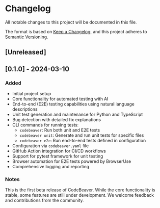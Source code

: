 # Changelog

All notable changes to this project will be documented in this file.

The format is based on [Keep a Changelog](https://keepachangelog.com/en/1.0.0/),
and this project adheres to [Semantic Versioning](https://semver.org/spec/v2.0.0.html).

## [Unreleased]

## [0.1.0] - 2024-03-10

### Added

- Initial project setup
- Core functionality for automated testing with AI
- End-to-end (E2E) testing capabilities using natural language descriptions
- Unit test generation and maintenance for Python and TypeScript
- Bug detection with detailed fix explanations
- CLI commands for running tests:
  - `codebeaver`: Run both unit and E2E tests
  - `codebeaver unit`: Generate and run unit tests for specific files
  - `codebeaver e2e`: Run end-to-end tests defined in configuration
- Configuration via `codebeaver.yaml` file
- GitHub Action integration for CI/CD workflows
- Support for pytest framework for unit testing
- Browser automation for E2E tests powered by BrowserUse
- Comprehensive logging and reporting

### Notes

This is the first beta release of CodeBeaver. While the core functionality is stable,
some features are still under development. We welcome feedback and contributions from the community.

